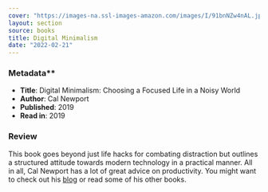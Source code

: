 ```yaml
---
cover: "https://images-na.ssl-images-amazon.com/images/I/91bnNZw4nAL.jpg"
layout: section
source: books
title: Digital Minimalism
date: "2022-02-21"
---
```

### Metadata**
- **Title**: Digital Minimalism: Choosing a Focused Life in a Noisy World
- **Author**: Cal Newport
- **Published**: 2019
- **Read in**: 2019

### Review
 
This book goes beyond just life hacks for combating distraction but outlines a structured attitude towards modern technology in a practical manner. All in all, Cal Newport has a lot of great advice on productivity. You might want to check out his [blog](https://www.calnewport.com/blog/) or read some of his other books.